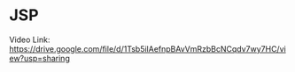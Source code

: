 # JSP

Video Link: https://drive.google.com/file/d/1Tsb5ilAefnpBAvVmRzbBcNCqdv7wy7HC/view?usp=sharing
